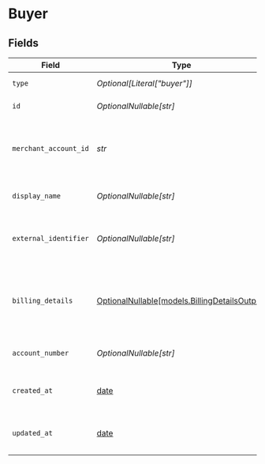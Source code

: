 # Buyer


## Fields

| Field                                                                              | Type                                                                               | Required                                                                           | Description                                                                        | Example                                                                            |
| ---------------------------------------------------------------------------------- | ---------------------------------------------------------------------------------- | ---------------------------------------------------------------------------------- | ---------------------------------------------------------------------------------- | ---------------------------------------------------------------------------------- |
| `type`                                                                             | *Optional[Literal["buyer"]]*                                                       | :heavy_minus_sign:                                                                 | Always `buyer`.                                                                    | buyer                                                                              |
| `id`                                                                               | *OptionalNullable[str]*                                                            | :heavy_minus_sign:                                                                 | The ID for the buyer.                                                              | fe26475d-ec3e-4884-9553-f7356683f7f9                                               |
| `merchant_account_id`                                                              | *str*                                                                              | :heavy_check_mark:                                                                 | The ID of the merchant account this buyer belongs to.                              | default                                                                            |
| `display_name`                                                                     | *OptionalNullable[str]*                                                            | :heavy_minus_sign:                                                                 | The display name for the buyer.                                                    | John Doe                                                                           |
| `external_identifier`                                                              | *OptionalNullable[str]*                                                            | :heavy_minus_sign:                                                                 | The merchant identifier for this buyer.                                            | buyer-12345                                                                        |
| `billing_details`                                                                  | [OptionalNullable[models.BillingDetailsOutput]](../models/billingdetailsoutput.md) | :heavy_minus_sign:                                                                 | The billing name, address, email, and other fields for this buyer.                 |                                                                                    |
| `account_number`                                                                   | *OptionalNullable[str]*                                                            | :heavy_minus_sign:                                                                 | The buyer account number                                                           |                                                                                    |
| `created_at`                                                                       | [date](https://docs.python.org/3/library/datetime.html#date-objects)               | :heavy_check_mark:                                                                 | The date this buyer was created at.                                                | 2013-07-16T19:23:00.000+00:00                                                      |
| `updated_at`                                                                       | [date](https://docs.python.org/3/library/datetime.html#date-objects)               | :heavy_check_mark:                                                                 | The date this buyer was last updated at.                                           | 2013-07-16T19:23:00.000+00:00                                                      |